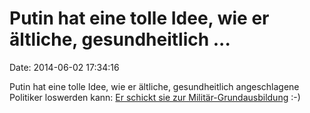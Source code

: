 Putin hat eine tolle Idee, wie er ältliche, gesundheitlich \...
===============================================================

Date: 2014-06-02 17:34:16

Putin hat eine tolle Idee, wie er ältliche, gesundheitlich angeschlagene
Politiker loswerden kann: [Er schickt sie zur
Militär-Grundausbildung](http://rt.com/politics/163016-russian-military-basics-officials/)
:-)
